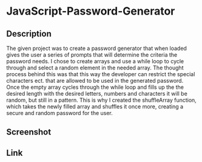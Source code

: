 # JavaScript-Password-Generator

## Description
The given project was to create a password generator that when loaded gives the user a series of prompts that will determine the criteria the password needs.
I chose to create arrays and use a while loop to cycle through and select a random element in the needed array. The thought process behind this was that this way the 
developer can restrict the special characters ect. that are allowed to be used in the generated password. Once the empty array cycles through the while loop and fills
up the the desired length with the desired letters, numbers and characters it will be random, but still in a pattern. This is why I created the shuffleArray
function, which takes the newly filled array and shuffles it once more, creating a secure and random password for the user.

## Screenshot

## Link
